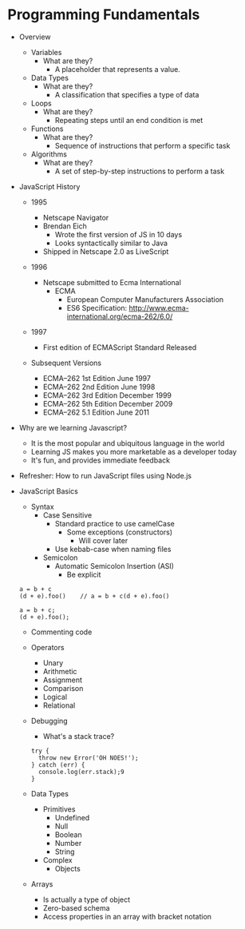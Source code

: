 # Programming Fundamentals

- Overview
  - Variables
    - What are they?
      - A placeholder that represents a value.
  - Data Types
    - What are they?
      - A classification that specifies a type of data
  - Loops
    - What are they?
      - Repeating steps until an end condition is met
  - Functions
    - What are they?
      - Sequence of instructions that perform a specific task
  - Algorithms
    - What are they?
      - A set of step-by-step instructions to perform a task

- JavaScript History
  - 1995
    - Netscape Navigator
    - Brendan Eich
      - Wrote the first version of JS in 10 days
      - Looks syntactically similar to Java
    - Shipped in Netscape 2.0 as LiveScript
  - 1996
    - Netscape submitted to Ecma International
      - ECMA
        - European Computer Manufacturers Association
        - ES6 Specification: http://www.ecma-international.org/ecma-262/6.0/
  - 1997
    - First edition of ECMAScript Standard Released

  - Subsequent Versions
    - ECMA–262 1st Edition June 1997
    - ECMA–262 2nd Edition June 1998
    - ECMA–262 3rd Edition December 1999
    - ECMA–262 5th Edition December 2009
    - ECMA–262 5.1 Edition June 2011

- Why are we learning Javascript?
  - It is the most popular and ubiquitous language in the world
  - Learning JS makes you more marketable as a developer today
  - It's fun, and provides immediate feedback

- Refresher: How to run JavaScript files using Node.js

- JavaScript Basics
  - Syntax
    - Case Sensitive
      - Standard practice to use camelCase
        - Some exceptions (constructors)
          - Will cover later
      - Use kebab-case when naming files
    - Semicolon
      - Automatic Semicolon Insertion (ASI)
        - Be explicit

  ```
  a = b + c
  (d + e).foo()    // a = b + c(d + e).foo()

  a = b + c;
  (d + e).foo();
  ```

    - Commenting code

  - Operators
    - Unary
    - Arithmetic
    - Assignment
    - Comparison
    - Logical
    - Relational

  - Debugging
    - What's a stack trace?

    ```
    try {
      throw new Error('OH NOES!');
    } catch (err) {
      console.log(err.stack);9
    }
    ```

  - Data Types
    - Primitives
      - Undefined
      - Null
      - Boolean
      - Number
      - String
    - Complex
      - Objects

  - Arrays
    - Is actually a type of object
    - Zero-based schema
    - Access properties in an array with bracket notation
